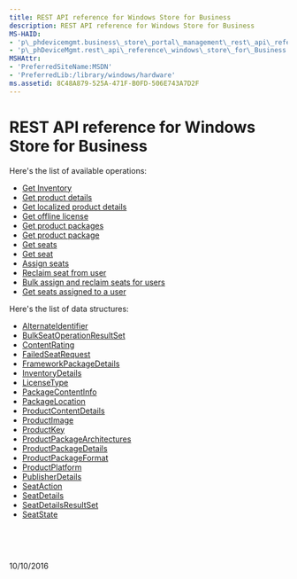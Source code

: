 ```yaml
---
title: REST API reference for Windows Store for Business
description: REST API reference for Windows Store for Business
MS-HAID:
- 'p\_phdevicemgmt.business\_store\_portal\_management\_rest\_api\_reference'
- 'p\_phDeviceMgmt.rest\_api\_reference\_windows\_store\_for\_Business'
MSHAttr:
- 'PreferredSiteName:MSDN'
- 'PreferredLib:/library/windows/hardware'
ms.assetid: 8C48A879-525A-471F-B0FD-506E743A7D2F
---
```


# REST API reference for Windows Store for Business


Here's the list of available operations:

-   [Get Inventory](get-seatblock.md)
-   [Get product details](get-product-details.md)
-   [Get localized product details](get-localized-product-details.md)
-   [Get offline license](get-offline-license.md)
-   [Get product packages](get-product-packages.md)
-   [Get product package](get-product-package.md)
-   [Get seats](get-seats.md)
-   [Get seat](get-seat.md)
-   [Assign seats](assign-seats.md)
-   [Reclaim seat from user](reclaim-seat-from-user.md)
-   [Bulk assign and reclaim seats for users](bulk-assign-and-reclaim-seats-from-user.md)
-   [Get seats assigned to a user](get-seats-assigned-to-a-user.md)

Here's the list of data structures:

-   [AlternateIdentifier](business-store-data-structures.md#alternateidentifier)
-   [BulkSeatOperationResultSet](business-store-data-structures.md#bulkseatoperationresultset)
-   [ContentRating](business-store-data-structures.md#contentrating)
-   [FailedSeatRequest](business-store-data-structures.md#failedseatrequest)
-   [FrameworkPackageDetails](business-store-data-structures.md#frameworkpackagedetails)
-   [InventoryDetails](business-store-data-structures.md#inventorydetails)
-   [LicenseType](business-store-data-structures.md#licensetype)
-   [PackageContentInfo](business-store-data-structures.md#packagecontentinfo)
-   [PackageLocation](business-store-data-structures.md#packagelocation)
-   [ProductContentDetails](business-store-data-structures.md#productcontentdetails)
-   [ProductImage](business-store-data-structures.md#productimage)
-   [ProductKey](business-store-data-structures.md#productkey)
-   [ProductPackageArchitectures](business-store-data-structures.md#productpackagearchitectures)
-   [ProductPackageDetails](business-store-data-structures.md#productpackagedetails)
-   [ProductPackageFormat](business-store-data-structures.md#productpackageformat)
-   [ProductPlatform](business-store-data-structures.md#productplatform)
-   [PublisherDetails](business-store-data-structures.md#publisherdetails)
-   [SeatAction](business-store-data-structures.md#seataction)
-   [SeatDetails](business-store-data-structures.md#seatdetails)
-   [SeatDetailsResultSet](business-store-data-structures.md#seatdetailsresultset)
-   [SeatState](business-store-data-structures.md#seatstate)

 

 

10/10/2016




